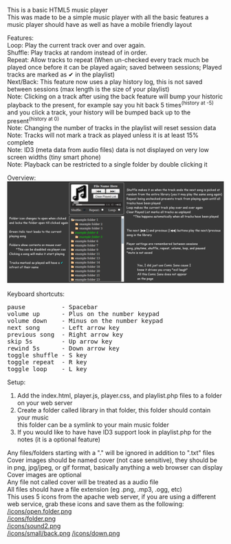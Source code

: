 This is a basic HTML5 music player<br/>
This was made to be a simple music player with all the basic features a music player should have as well as have a mobile friendly layout<br/>

Features:<br/>
Loop: Play the current track over and over again.<br/>
Shuffle: Play tracks at random instead of in order.<br/>
Repeat: Allow tracks to repeat (When un-checked every track much be played once before it can be played again; saved between sessions; Played tracks are marked as &#x2714; in the playlist)<br/>
Next/Back: This feature now uses a play history log, this is not saved between sessions (max length is the size of your playlist)<br/>
Note: Clicking on a track after using the back feature will bump your historic playback to the present, for example say you hit back 5 times<sup>(history at -5)</sup> and you click a track, your history will be bumped back up to the present<sup>(history at 0)</sup><br/>
Note: Changing the number of tracks in the playlist will reset session data<br/>
Note: Tracks will not mark a track as played unless it is at least 15% complete<br/>
Note: ID3 (meta data from audio files) data is not displayed on very low screen widths (tiny smart phone)<br/>
Note: Playback can be restricted to a single folder by double clicking it

Overview:<br/>
<img src="https://raw.githubusercontent.com/GM-Script-Writer-62850/HTML5-Music-Player/master/overview.png"/>

Keyboard shortcuts:<br/>
<pre>
pause          - Spacebar
volume up      - Plus on the number keypad
volume down    - Minus on the number keypad
next song      - Left arrow key
previous song  - Right arrow key
skip 5s        - Up arrow key
rewind 5s      - Down arrow key
toggle shuffle - S key
toggle repeat  - R key
toggle loop    - L key</pre>

Setup:<br/>
1. Add the index.html, player.js, player.css, and playlist.php files to a folder on your web server<br/>
2. Create a folder called library in that folder, this folder should contain your music<br/>
this folder can be a symlink to your main music folder<br/>
3. If you would like to have have ID3 support look in playlist.php for the notes (it is a optional feature)

Any files/folders starting with a "." will be ignored in addition to ".txt" files<br/>
Cover images should be named cover (not case sensitive), they should be in png, jpg/jpeg, or gif format, basically anything a web browser can display<br/>
Cover images are optional<br/>
Any file not called cover will be treated as a audio file<br/>
All files should have a file extension (eg .png, .mp3, .ogg, etc)<br/>
This uses 5 icons from the apache web server, if you are using a different web service, grab these icons and save them as the following:<br/>
<a href="http://www.apache.org/icons/open.folder.png" target="_blank">/icons/open.folder.png</a><br/>
<a href="http://www.apache.org/icons/folder.png" target="_blank">/icons/folder.png</a><br/>
<a href="http://www.apache.org/icons/sound2.png" target="_blank">/icons/sound2.png</a><br/>
<a href="http://www.apache.org/icons/small/back.png" target="_blank">/icons/small/back.png</a>
<a href="http://www.apache.org/icons/down.png" target="_blank">/icons/down.png</a>
